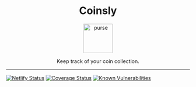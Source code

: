 <div align="center">
<h1>Coinsly</h1>

<a href="https://www.emojione.com/emoji/1f45b">
<img height="80" width="80" alt="purse" src="https://raw.githubusercontent.com/damianmullins/Coinsly/master/purse.png" />
</a>

<p>Keep track of your coin collection.</p>
</div>

---

[![Netlify Status](https://api.netlify.com/api/v1/badges/0510b39f-79ed-45cf-88c6-ab00800e97be/deploy-status)](https://app.netlify.com/sites/coinsly/deploys)
[![Coverage Status](https://coveralls.io/repos/github/DamianMullins/Coinsly/badge.svg)](https://coveralls.io/github/DamianMullins/Coinsly)
[![Known Vulnerabilities](https://snyk.io/test/github/DamianMullins/Coinsly/badge.svg)](https://snyk.io/test/github/DamianMullins/Coinsly)
